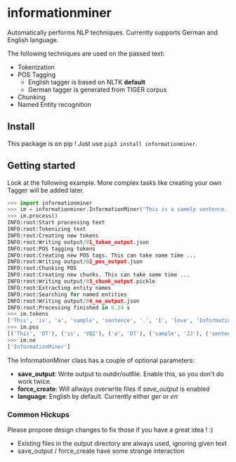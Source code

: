 # informationminer

Automatically performs NLP techniques.
Currently supports German and English language.

The following techniques are used on the passed text:
  - Tokenization
  - POS Tagging
    - English tagger is based on NLTK **default**
    - German tagger is generated from TIGER corpus
  - Chunking
  - Named Entity recognition


## Install
This package is on pip ! Just use `pip3 install informationminer`.

## Getting started
Look at the following example. More complex tasks like creating your own Tagger will be added later.

```python
>>> import informationminer
>>> im = informationminer.InformationMiner("This is a samelp sentence. I love InformationMiner !")
>>> im.process()
INFO:root:Start processing text
INFO:root:Tokenizing text
INFO:root:Creating new tokens
INFO:root:Writing output/01_token_output.json
INFO:root:POS tagging tokens
INFO:root:Creating new POS tags. This can take some time ...
INFO:root:Writing output/02_pos_output.json
INFO:root:Chunking POS
INFO:root:Creating new chunks. This can take some time ...
INFO:root:Writing output/03_chunk_output.pickle
INFO:root:Extracting entity names
INFO:root:Searching for named entities
INFO:root:Writing output/04_ne_output.json
INFO:root:Processing finished in 0.24 s
>>> im.tokens
['This', 'is', 'a', 'sample', 'sentence', '.', 'I', 'love', 'InformationMiner', '!']
>>> im.pos
[('This', 'DT'), ('is', 'VBZ'), ('a', 'DT'), ('sample', 'JJ'), ('sentence', 'NN'), ('.', '.'), ('I', 'PRP'), ('love', 'VBP'), ('InformationMiner', 'NN'), ('!', '.')]
>>> im.ne
['InformationMiner']
```

The InformationMiner class has a couple of optional parameters:

  - **save_output**: Write output to outdir/outfile. Enable this, so you don't do work twice.
  - **force_create**: Will allways overwrite files if *save_output* is enabled
  - **language**: English by default. Currently either *ger* or *en*

### Common Hickups
Please propose design changes to fix those if you have a great idea !  :)

  - Existing files in the output directory are always used, ignoring given text
  - save_output / force_create have some strange interaction

